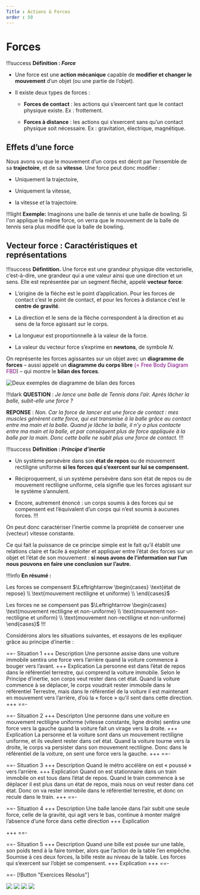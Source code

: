 ```yaml
---
Title : Actions & Forces
order : 50
---
```


# Forces
!!!success **Définition : *Force***

- Une force est une **action mécanique** capable de **modifier et
  changer le mouvement** d’un objet (ou une partie de l’objet).

- Il existe deux types de forces :

  - **Forces de contact** : les actions qui s’exercent tant que le
    contact physique existe. Ex : frottement.

  - **Forces à distance** : les actions qui s’exercent sans qu’un
    contact physique soit nécessaire. Ex : gravitation, électrique,
    magnétique.


## Effets d’une force

Nous avons vu que le mouvement d’un corps est décrit par l’ensemble de sa **trajectoire**, et de sa **vitesse**. Une force peut donc modifier :

- Uniquement la trajectoire,

- Uniquement la vitesse,

- la vitesse *et* la trajectoire.

!!!light **Exemple:** Imaginons une balle de tennis et une balle de bowling. Si l'on applique la même force, on verra que le mouvement de la balle de tennis sera plus modifié que la balle de bowling.


## Vecteur force : Caractéristiques et représentations

!!!success **Défintition.**
Une force est une grandeur physique dite vectorielle, c’est-à-dire, une grandeur qui a une valeur ainsi que une direction et un sens. Elle est représentée par un segment fléché, appelé **vecteur force**:

- L’origine de la flèche est le point d’application. Pour les forces de contact c’est le point de contact, et pour les forces à distance c’est le **centre de gravité**.

- La direction et le sens de la flèche correspondent à la direction et au sens de la force agissant sur le corps.

- La longueur est proportionnelle à la valeur de la force.

- La valeur du vecteur force s’exprime en **newtons**, de symbole $N$.

On représente les forces agissantes sur un objet avec un **diagramme de forces** – aussi appelé un **diagramme du corps libre**
<span style="color: purple">(= Free Body Diagram FBD</span>) – qui
montre le **bilan des forces**.

![Deux exemples de diagramme de bilan des forces](../img/6/fbd.png)

!!!dark 
**QUESTION** : *Je lance une balle de Tennis dans l’air. Après lâcher la balle, subit-elle une force ?*

**REPONSE** : *Non. Car la force de lancer est une force de contact :
mes muscles génèrent cette force, qui est transmise à la balle grâce au contact entre ma main et la balle. Quand je lâche la balle, il n’y a plus contacte entre ma main et la balle, et par conséquent plus de force
appliquée à la balle par la main. Donc cette balle ne subit plus une force de contact.*
!!!


!!!success **Définition : *Principe d’inertie***

- Un système persévère dans son **état de
  repos** ou de mouvement rectiligne uniforme **si les forces qui s’exercent sur lui se compensent.**

- Réciproquement, si un système persévère dans son état de repos ou de mouvement rectiligne uniforme, cela signifie que les forces agissant sur le système s’annulent.

- Encore, autrement énoncé : un corps soumis à des forces qui se compensent est l’équivalent d’un corps qui n’est soumis à aucunes forces.
!!!

On peut donc caractériser l’inertie comme la propriété de conserver une (vecteur) vitesse constante.

Ce qui fait la puissance de ce principe simple est le fait qu’il établit une relations claire et facile à exploiter et appliquer entre l’état des forces sur un objet et l’état de son mouvement : **si nous avons de
l’information sur l’un nous pouvons en faire une conclusion sur l’autre.**

!!!info **En  résumé :** 

Les forces se compensent $\Leftrightarrow  \begin{cases}
\text{état de repose} \\
\text{mouvement rectiligne et uniforme} \\
\end{cases}$

Les forces ne se compensent pas $\Leftrightarrow \begin{cases}
\text{mouvement rectiligne et non-uniforme} \\
\text{mouvement non-rectiligne et uniform} \\
\text{mouvement non-rectiligne et non-uniforme} 
\end{cases}$
!!!

Considérons alors les situations suivantes, et essayons de les expliquer grâce au principe d’inertie :

==- Situation 1
+++ Description
Une personne assise dans une voiture immobile sentira une force vers l’arrière quand la voiture commence à bouger vers l’avant.
+++ Explication
La personne est dans l’état de repos dans le référentiel terrestre, qui comprend la voiture immobile. Selon le Principe d’inertie, son corps veut rester dans cet état. Quand la voiture commence à se déplacer, le corps voudrait rester immobile dans le référentiel Terrestre, mais dans le référentiel de la voiture il est maintenant en mouvement vers l’arrière, d’où la « force » qu’il sent dans cette direction.
+++ 
==-

==- Situation 2
+++ Descripton 
 Une personne dans une voiture en mouvement rectiligne uniforme (vitesse constante, ligne droite) sentira une force vers la gauche quand la voiture fait un virage vers la droite.
 +++ Explication 
 La personne et la voiture sont dans un mouvement rectiligne uniforme, et ils veulent rester dans cet état. Quand la voiture tourne vers la droite, le corps va persister dans son mouvement rectiligne. Donc dans le référentiel de la voiture, on sent une force vers la gauche.
+++
==-

==- Situation 3
+++ Description 
Quand le métro accélère on est « poussé » vers l’arrière.
+++ Explication 
Quand on est stationnaire dans un train immobile on est tous dans l’état de repos. Quand le train commence à se déplacer il est plus dans un état de repos, mais nous on veut rester dans cet état. Donc on va rester immobile dans le référentiel terrestre, et donc on recule dans le train.
+++
==-

==- Situation 4
+++ Description
Une balle lancée dans l’air subit une seule force, celle de la gravité, qui agit vers le bas, continue à monter malgré l’absence d’une force dans cette direction
+++ Explication

+++
==-

==- Situation $5$
+++ Description 
Quand une bille est posée sur une table, son poids tend à la faire tomber, alors que l’action de la table l’en empêche. Soumise à ces deux forces, la bille reste au niveau de la table. Les forces qui s’exercent sur l’objet se compensent.
+++ Explication
+++
==-

==- [!Button "Exercices Résolus"]

![](../img/6/xo1.jpg)
![](../img/6/xo2.jpg)
![](../img/6/xo3.jpg)
![](../img/6/xo4.jpg)